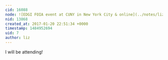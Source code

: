 ```yaml
---
cid: 16088
node: ![EDGI FOIA event at CUNY in New York City & online](../notes/liz/01-20-2017/edgi-foia-event-at-cuny-in-new-york-city-online)
nid: 13868
created_at: 2017-01-20 22:51:34 +0000
timestamp: 1484952694
uid: 7
author: liz
---
```


I will be attending!